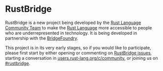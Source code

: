 # RustBridge

RustBridge is a new project being developed by the [Rust Language Community Team](https://github.com/rust-community)
to make the [Rust Language](https://www.rust-lang.org) more accessible to people who are underrepresented in technology.
It is being developed in partnership with the [BridgeFoundry](http://bridgefoundry.org/).

This project is in its very early stages, so if you would like to participate, please first start by either opening
or commenting on [RustBridge issues](https://github.com/rust-community/rustbridge/issues), starting a conversation
in [users.rust-lang.org/c/community](https://users.rust-lang.org/c/community), or joining us on
[#rustbridge](https://client00.chat.mibbit.com/?server=irc.mozilla.org&channel=%23rustbridge).

